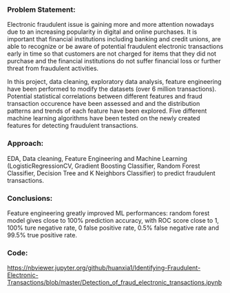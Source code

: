 ### Problem Statement:

Electronic fraudulent issue is gaining more and more attention nowadays due to an increasing popularity in digital and online purchases. It is important that financial institutions including banking and credit unions, are able to recognize or be aware of potential fraudulent electronic transactions early in time so that customers are not charged for items that they did not purchase and the financial institutions do not suffer financial loss or further threat from fraudulent activities.


In this project, data cleaning, exploratory data analysis, feature engineering have been performed to modify the datasets (over 6 million transactions). Potential statistical correlations between different features and fraud transaction occurence have been assessed and and the distribution patterns and trends of each feature have been explored. Five different machine learning algorithms have been tested on the newly created features for detecting fraudulent transactions.

### Approach:

EDA, Data cleaning, Feature Engineering and Machine Learning (LogisticRegressionCV, Gradient Boosting Classifier, Random Forest Classifier, Decision Tree and K Neighbors Classifier) to predict fraudulent transactions.

### Conclusions:

Feature engineering greatly improved ML performances: random forest model gives close to 100% prediction accuracy, with ROC score close to 1, 100% ture negative rate, 0 false positive rate, 0.5% false negative rate and 99.5% true positive rate.

### Code:
https://nbviewer.jupyter.org/github/huanxia1/Identifying-Fraudulent-Electronic-Transactions/blob/master/Detection_of_fraud_electronic_transactions.ipynb
